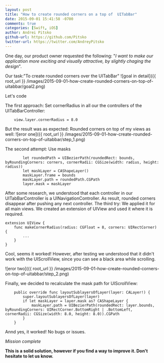 ```yaml
---
layout: post
title: "How to create rounded corners on a top of  UITabBar"
date: 2015-09-01 15:41:58 -0700
comments: true
categories: [Swift, iOS]
author: Andrei Pitsko
github-url: https://github.com/Pitsko
twitter-url: https://twitter.com/AndreyPitsko
---
```


One day, our product owner requested the following: "*I want to make our application more exciting and visually attractive, by slightly chaging the design*". 

Our task:"To create rounded corners over the UITabBar"
![goal in detail]({{ root_url }} /images/2015-09-01-how-create-rounded-corners-on-top-of-uitabbar/goal2.png)

Let's code

The first approach: Set cornerRadius in all our the controllers of the UITabBarController:
```
    view.layer.cornerRadius = 8.0

```

But the result was as expected: Rounded corners on top of my views as well:
![eror one]({{ root_url }} /images/2015-09-01-how-create-rounded-corners-on-top-of-uitabbar/step_1.png)

The second attempt: Use masks
```
        let roundedPath = UIBezierPath(roundedRect: bounds, byRoundingCorners: corners, cornerRadii: CGSize(width: radius, height: radius))
        let maskLayer = CAShapeLayer()
        maskLayer.frame = bounds
        maskLayer.path = roundedPath.CGPath
        layer.mask = maskLayer

```

After some research, we understood that each controller in our UITabBarController is a UINavigationController. As result, rounded corners disappear after pushing any next controller.
The third try: We applied it for all main views. We created an extension of UIView and used it where it is required.

```
extension UIView {
    func makeCornerRadius(radius: CGFloat = 8, corners: UIRectCorner) {
		...
    }
}
```

Cool, seems it worked! However, after testing we understood that it didn't work with the UIScrollView, since you can see a black area while scrolling.

![eror two]({{ root_url }} /images/2015-09-01-how-create-rounded-corners-on-top-of-uitabbar/step_2.png)

Finally, we decided to recalculate the mask path for UIScrollView:
```
	public override func layoutSublayersOfLayer(layer: CALayer!) {
        super.layoutSublayersOfLayer(layer)
        if let maskLayer = layer.mask as? CAShapeLayer {
            maskLayer.path = UIBezierPath(roundedRect: layer.bounds, byRoundingCorners: UIRectCorner.BottomRight | .BottomLeft, cornerRadii: CGSize(width: 8.0, height: 8.0)).CGPath
        }
    }
```

Annd yes, it worked! No bugs or issues. 

*Mission complete*


**This is a solid solution, however if you find a way to improve it. Don't hesitate to let us know.**


